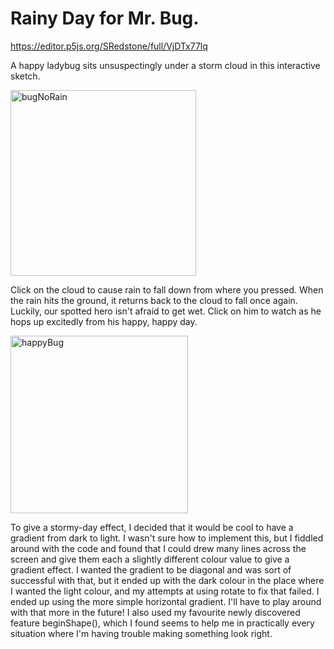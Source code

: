 # Rainy Day for Mr. Bug.

https://editor.p5js.org/SRedstone/full/VjDTx77lq

A happy ladybug sits unsuspectingly under a storm cloud in this interactive sketch. 

<img width="297" alt="bugNoRain" src="https://user-images.githubusercontent.com/47250827/189772973-f80933c0-03ca-4760-87b2-e3f56b680c9c.png">

Click on the cloud to cause rain to fall down from where you pressed. When the rain hits the ground, it returns back to the cloud to fall once again. Luckily, our spotted hero isn't afraid to get wet. Click on him to watch as he hops up excitedly from his happy, happy day.

<img width="284" alt="happyBug" src="https://user-images.githubusercontent.com/47250827/189773370-58e24f0a-3ce7-43a6-bad3-083bdece5cac.png">

To give a stormy-day effect, I decided that it would be cool to have a gradient from dark to light. I wasn't sure how to implement this, but I fiddled around with the code and found that I could drew many lines across the screen and give them each a slightly different colour value to give a gradient effect. I wanted the gradient to be diagonal and was sort of successful with that, but it ended up with the dark colour in the place where I wanted the light colour, and my attempts at using rotate to fix that failed. I ended up using the more simple horizontal gradient. I'll have to play around with that more in the future! I also used my favourite newly discovered feature beginShape(), which I found seems to help me in practically every situation where I'm having trouble making something look right.
